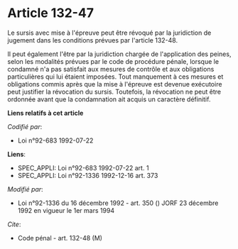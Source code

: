# Article 132-47

Le sursis avec mise à l'épreuve peut être révoqué par la juridiction de jugement dans les conditions prévues par l'article
132-48.

Il peut également l'être par la juridiction chargée de l'application des peines, selon les modalités prévues par le code de
procédure pénale, lorsque le condamné n'a pas satisfait aux mesures de contrôle et aux obligations particulières qui lui
étaient imposées. Tout manquement à ces mesures et obligations commis après que la mise à l'épreuve est devenue exécutoire
peut justifier la révocation du sursis. Toutefois, la révocation ne peut être ordonnée avant que la condamnation ait acquis
un caractère définitif.

**Liens relatifs à cet article**

_Codifié par_:

  - Loi n°92-683 1992-07-22

**Liens**:

  - SPEC_APPLI: Loi n°92-683 1992-07-22 art. 1
  - SPEC_APPLI: Loi n°92-1336 1992-12-16 art. 373

_Modifié par_:

  - Loi n°92-1336 du 16 décembre 1992 - art. 350 () JORF 23 décembre 1992 en vigueur le 1er mars 1994

_Cite_:

  - Code pénal - art. 132-48 (M)
